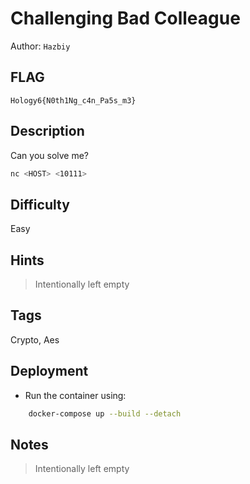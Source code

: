 # Challenging Bad Colleague

Author: `Hazbiy`

## FLAG

```
Hology6{N0th1Ng_c4n_Pa5s_m3}
```

## Description

Can you solve me?

```bash
nc <HOST> <10111>
```

## Difficulty

Easy

## Hints

> Intentionally left empty

## Tags

Crypto, Aes

## Deployment

- Run the container using:

```bash
    docker-compose up --build --detach
```

## Notes

> Intentionally left empty
